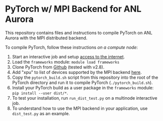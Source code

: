# PyTorch w/ MPI Backend for ANL Aurora

This repository contains files and instructions to compile PyTorch on ANL Aurora with the MPI distributed backend.

To compile PyTorch, follow these instructions *on a compute node*:
1. Start an interactive job and setup [access to the internet](git@github.com:mjwilkins18/aurora_pytorch_mpi.git).
2. Load the `frameworks` module: `module load frameworks`
3. Clone PyTorch from [Github](https://github.com/pytorch/pytorch) (tested with v2.8).
4. Add "xpu" to list of devices supported by the MPI backend [here](https://github.com/pytorch/pytorch/blob/ed63cb20ecef77cb6928d263d84ff9eb9a207e37/torch/distributed/distributed_c10d.py#L281).
5. Copy the `pytorch_build.sh` script from this repository into the root of the PyTorch directory and run it to compile PyTorch (`./pytorch_build.sh`).
6. Install your PyTorch build as a user package in the `frameworks` module: `pip install --user dist/*`.
7. To test your installation, run `run_dist_test.py` on a multinode interactive job.
8. To understand how to use the MPI backend in your application, use `dist_test.py` as an example.